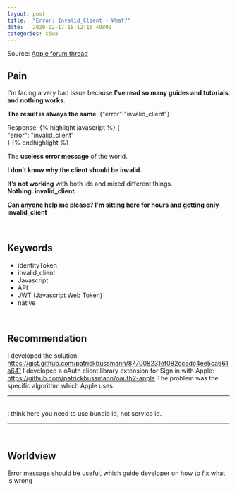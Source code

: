 ```yaml
---
layout: post
title:  "Error: Invalid_Client - What?"
date:   2020-02-17 18:12:16 +0800
categories: siwa
---
```


Source: [Apple forum thread](https://forums.developer.apple.com/thread/124521)

## Pain

I'm facing a very bad issue because **I've read so many guides and tutorials and nothing works.**

**The result is always the same**: {"error":"invalid_client"}

Response:
{% highlight javascript %}
{  
  "error": "invalid_client"  
}
{% endhighlight %}
 

The **useless error message** of the world.

**I don’t know why the client should be invalid.**


**It’s not working** with both ids and mixed different things.  
**Nothing. invalid_client.**
 
 
**Can anyone help me please? I'm sitting here for hours and getting only invalid_client**

&nbsp; 
## Keywords
- identityToken
- invalid_client
- Javascript
- API
- JWT (Javascript Web Token)
- native

&nbsp; 
## Recommendation

I developed the solution: https://gist.github.com/patrickbussmann/877008231ef082cc5dc4ee5ca661a641
I developed a oAuth client library extension for Sign in with Apple:
https://github.com/patrickbussmann/oauth2-apple
The problem was the specific algorithm which Apple uses.

----
&nbsp;    
I think here you need to use bundle id, not service id.  
  
----
&nbsp; 

## Worldview
Error message should be useful, which guide developer on how to fix what is wrong

